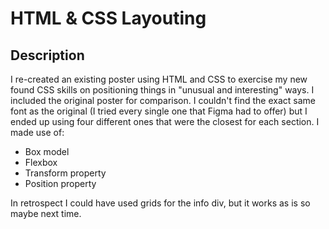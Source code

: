 # HTML & CSS Layouting

## Description

I re-created an existing poster using HTML and CSS to exercise 
my new found CSS skills on positioning things in "unusual and interesting" ways. 
I included the original 
poster for comparison. I couldn't find the exact same font as the original 
(I tried every single one that Figma had to offer) but I ended up using
 four different ones that were the closest for each section. I made use of:

- Box model
- Flexbox
- Transform property
- Position property

In retrospect I could have used grids for the info div, but it works as is so maybe next time.

